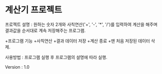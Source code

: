 # 계산기 프로젝트

프로젝트 설명 : 원하는 숫자 2개와 사칙연산('+', '-', '*', '/')를 입력하여 계산을 해주며 결과값을 순서대로 계속 저장해주는 프로그램.

+프로그램 기능 
  +사칙연산 
  +결과 데이터 저장 
  +계산 종료 
  +맨 처음 저장된 데이터 삭제.

사용방법 : 프로그램 실행 후 프로그램의 설명에 따라 실행.

Version : 1.0 
